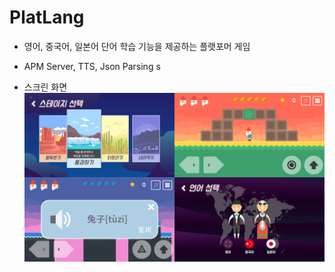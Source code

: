 # PlatLang

- 영어, 중국어, 일본어 단어 학습 기능을 제공하는 플랫포머 게임  

- APM Server, TTS, Json Parsing
  s
- 스크린 화면
![스크린 이미지](screenshot.png)
